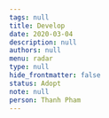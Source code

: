 ```yaml
---
tags: null
title: Develop
date: 2020-03-04
description: null
authors: null
menu: radar
type: null
hide_frontmatter: false
status: Adopt
note: null
person: Thanh Pham
---
```


